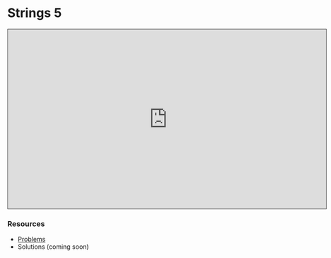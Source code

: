 # Strings 5

<iframe src="https://adaacademy.hosted.panopto.com/Panopto/Pages/Embed.aspx?id=9e78ae14-f2c8-446a-9b57-aea000016657&autoplay=false&offerviewer=true&showtitle=true&showbrand=true&captions=true&interactivity=all" height="405" width="720" style="border: 1px solid #464646;" allowfullscreen allow="autoplay"></iframe>

### Resources

* [Problems](https://docs.google.com/presentation/d/1-82SohEsDtyUTfwMasdGSExfjNsC7vp8SfzyDOvCiQk/edit?usp=sharing)
* Solutions (coming soon)